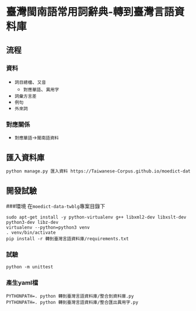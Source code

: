 # 臺灣閩南語常用詞辭典-轉到臺灣言語資料庫

## 流程

### 資料
* `詞目總檔`、`又音`
  * `對應華語`、`異用字`
* `詞彙方言差`
* `例句`
* `外來詞`

### 對應關係
* `對應華語`→`閩南語資料`


## 匯入資料庫
```bash
python manage.py 匯入資料 https://Taiwanese-Corpus.github.io/moedict-data-twblg/轉到臺灣言語資料庫/資料/xls整理.yaml https://Taiwanese-Corpus.github.io/moedict-data-twblg/轉到臺灣言語資料庫/資料/異用字.yaml
```

## 開發試驗
###環境
在`moedict-data-twblg`專案目錄下
```
sudo apt-get install -y python-virtualenv g++ libxml2-dev libxslt-dev python3-dev libz-dev
virtualenv --python=python3 venv
. venv/bin/activate
pip install -r 轉到臺灣言語資料庫/requirements.txt
```

### 試驗
```
python -m unittest
```

### 產生yaml檔
```
PYTHONPATH=. python 轉到臺灣言語資料庫/整合到資料庫.py
PYTHONPATH=. python 轉到臺灣言語資料庫/整合匯出異用字.py

```